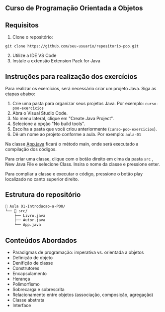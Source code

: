 ## Curso de Programação Orientada a Objetos

## Requisitos

1. Clone o repositório:
```
git clone https://github.com/seu-usuario/repositorio-poo.git
```
2. Utilize a IDE VS Code
4. Instale a extensão Extension Pack for Java

## Instruções para realização dos exercícios

Para realizar os exercícios, será necessário criar um projeto Java. Siga as etapas abaixo:

1. Crie uma pasta para organizar seus projetos Java.
Por exemplo: `curso-poo-exercicios`
2. Abra o Visual Studio Code.
3. No menu lateral, clique em "Create Java Project".
4. Selecione a opção "No build tools".
5. Escolha a pasta que você criou anteriormente (`curso-poo-exercicios`).
6. Dê um nome ao projeto conforme a aula. Por exemplo: `aula-01`

Na classe [App.java](http://App.java) ficará o método main, onde será executado a compilação dos códigos.

Para criar uma classe, clique com o botão direito em cima da pasta `src` , New Java File e selecione Class. Insira o nome da classe e pressione enter.

Para compliar a classe e executar o código, pressione o botão play localizado no canto superior direito.

## Estrutura do repositório

```bash
📁 Aula 01-Introducao-a-POO/
└── 📁 src/
    ├── Livro.java
    ├── Autor.java
    └── App.java

```
## Conteúdos Abordados
* Paradigmas de programação: imperativa vs. orientada a objetos 
* Definição de objeto 
* Denifição de classe 
* Construtores 
* Encapsulamento 
* Herança 
* Polimorfismo 
* Sobrecarga e sobrescrita 
* Relacionamento entre objetos (associação, composição, agregação) 
* Classe abstrata 
* Interface 
